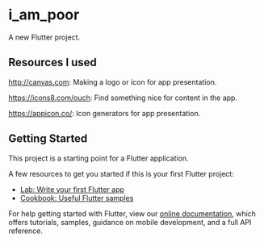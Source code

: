 # i_am_poor

A new Flutter project.

## Resources I used

http://canvas.com: Making a logo or icon for app presentation. 

https://icons8.com/ouch: Find something nice for content in the app.

https://appicon.co/: Icon generators for app presentation.

## Getting Started

This project is a starting point for a Flutter application.

A few resources to get you started if this is your first Flutter project:

- [Lab: Write your first Flutter app](https://flutter.dev/docs/get-started/codelab)
- [Cookbook: Useful Flutter samples](https://flutter.dev/docs/cookbook)

For help getting started with Flutter, view our
[online documentation](https://flutter.dev/docs), which offers tutorials,
samples, guidance on mobile development, and a full API reference.
